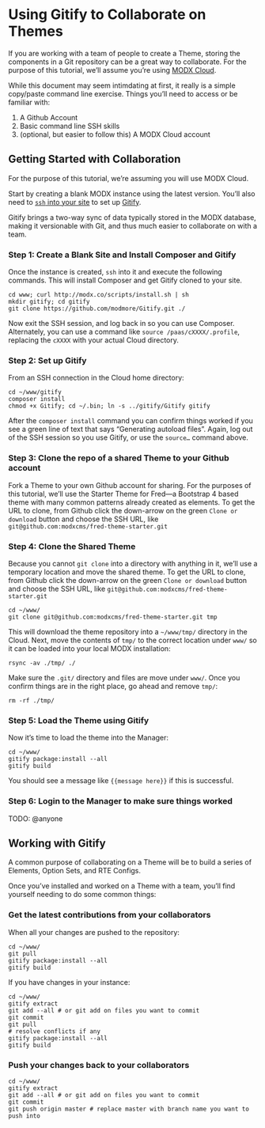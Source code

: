# Using Gitify to Collaborate on Themes

If you are working with a team of people to create a Theme, storing the components in a Git repository can be a great way to collaborate. For the purpose of this tutorial, we’ll assume you’re using [MODX Cloud](https://dashboard.modxcloud.com). 

While this document may seem intimdating at first, it really is a simple copy/paste command line exercise. Things you’ll need to access or be familiar with:

1. A Github Account
2. Basic command line SSH skills
3. (optional, but easier to follow this) A MODX Cloud account

## Getting Started with Collaboration

For the purpose of this tutorial, we’re assuming you will use MODX Cloud. 

Start by creating a blank MODX instance using the latest version. You’ll also need to [`ssh` into your site](https://support.modx.com/hc/en-us/articles/217294267-Access-Instances-with-SFTP-SSH) to set up [Gitify](https://github.com/modmore/Gitify). 

Gitify brings a two-way sync of data typically stored in the MODX database, making it versionable with Git, and thus much easier to collaborate on with a team.

### Step 1: Create a Blank Site and Install Composer and Gitify

Once the instance is created, `ssh` into it and execute the following commands. This will install Composer and get Gitify cloned to your site. 

```
cd www; curl http://modx.co/scripts/install.sh | sh
mkdir gitify; cd gitify
git clone https://github.com/modmore/Gitify.git ./
```

Now exit the SSH session, and log back in so you can use Composer. Alternately, you can use a command like `source /paas/cXXXX/.profile`, replacing the `cXXXX` with your actual Cloud directory.

### Step 2: Set up Gitify

From an SSH connection in the Cloud home directory:

```
cd ~/www/gitify
composer install
chmod +x Gitify; cd ~/.bin; ln -s ../gitify/Gitify gitify
```

After the `composer install` command you can confirm things worked if you see a green line of text that says “Generating autoload files”. Again, log out of the SSH session so you use Gitify, or use the `source…` command above.

### Step 3: Clone the repo of a shared Theme to your Github account

Fork a Theme to your own Github account for sharing. For the purposes of this tutorial, we’ll use the Starter Theme for Fred—a Bootstrap 4 based theme with many common patterns already created as elements. To get the URL to clone, from Github click the down-arrow on the green `Clone or download` button and choose the SSH URL, like `git@github.com:modxcms/fred-theme-starter.git`

### Step 4: Clone the Shared Theme

Because you cannot `git clone` into a directory with anything in it, we’ll use a temporary location and move the shared theme. To get the URL to clone, from Github click the down-arrow on the green `Clone or download` button and choose the SSH URL, like `git@github.com:modxcms/fred-theme-starter.git`

```
cd ~/www/
git clone git@github.com:modxcms/fred-theme-starter.git tmp
```

This will download the theme repository into a `~/www/tmp/` directory in the Cloud. Next, move the contents of `tmp/` to the correct location under `www/` so it can be loaded into your local MODX installation:

```
rsync -av ./tmp/ ./
```

Make sure the `.git/` directory and files are move under `www/`. Once you confirm things are in the right place, go ahead and remove `tmp/`:

```
rm -rf ./tmp/
```

### Step 5: Load the Theme using Gitify

Now it’s time to load the theme into the Manager:

```
cd ~/www/
gitify package:install --all
gitify build
```

You should see a message like `{{message here}}` if this is successful.

### Step 6: Login to the Manager to make sure things worked

TODO: @anyone 

## Working with Gitify

A common purpose of collaborating on a Theme will be to build a series of Elements, Option Sets, and RTE Configs.

Once you’ve installed and worked on a Theme with a team, you’ll find yourself needing to do some common things:

### Get the latest contributions from your collaborators
When all your changes are pushed to the repository:
```
cd ~/www/
git pull
gitify package:install --all
gitify build
```

If you have changes in your instance:
```
cd ~/www/
gitify extract
git add --all # or git add on files you want to commit
git commit
git pull
# resolve conflicts if any
gitify package:install --all
gitify build
```
### Push your changes back to your collaborators
```
cd ~/www/
gitify extract
git add --all # or git add on files you want to commit
git commit
git push origin master # replace master with branch name you want to push into
```
